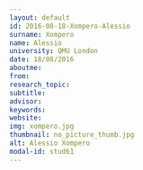 ```yaml
---
layout: default 
id: 2016-08-18-Xompero-Alessio
surname: Xompero
name: Alessio
university: QMU London
date: 18/08/2016
aboutme: 
from: 
research_topic: 
subtitle: 
advisor: 
keywords: 
website: 
img: xompero.jpg
thumbnail: no_picture_thumb.jpg
alt: Alessio Xompero
modal-id: stud61
---
```

